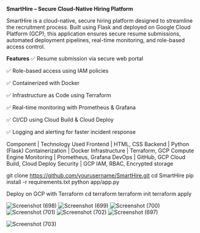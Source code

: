 **SmartHire – Secure Cloud-Native Hiring Platform**

SmartHire is a cloud-native, secure hiring platform designed to streamline the recruitment process. Built using Flask and deployed on Google Cloud Platform (GCP), this application ensures secure resume submissions, automated deployment pipelines, real-time monitoring, and role-based access control.

**Features**
✅ Resume submission via secure web portal

✅ Role-based access using IAM policies

✅ Containerized with Docker

✅ Infrastructure as Code using Terraform

✅ Real-time monitoring with Prometheus & Grafana

✅ CI/CD using Cloud Build & Cloud Deploy

✅ Logging and alerting for faster incident response

Component | Technology Used
Frontend | HTML, CSS
Backend | Python (Flask)
Containerization | Docker
Infrastructure | Terraform, GCP Compute Engine
Monitoring | Prometheus, Grafana
DevOps | GitHub, GCP Cloud Build, Cloud Deploy
Security | GCP IAM, RBAC, Encrypted storage

git clone https://github.com/yourusername/SmartHire.git
cd SmartHire
pip install -r requirements.txt
python app/app.py

Deploy on GCP with Terraform
cd terraform
terraform init
terraform apply

![Screenshot (698)](https://github.com/user-attachments/assets/202b470d-d9a1-464d-974f-31bc2c9193e3)
![Screenshot (699)](https://github.com/user-attachments/assets/1e1226e4-9f07-4c5c-be77-102ac4713469)
![Screenshot (700)](https://github.com/user-attachments/assets/b0e25364-c4a5-4bc0-82d9-e2dfe9efd26c)
![Screenshot (701)](https://github.com/user-attachments/assets/a4a56e13-7997-45d6-b91b-53b6f94779dc)
![Screenshot (702)](https://github.com/user-attachments/assets/9621da47-401e-4075-b192-4d60fa7db248)
![Screenshot (697)](https://github.com/user-attachments/assets/5eb5f447-72ac-468a-bb6b-77492bdb7bcf)

![Screenshot (703)](https://github.com/user-attachments/assets/a6d41f86-7fd7-4218-bffd-af04d7507121)


